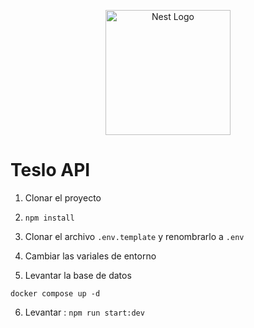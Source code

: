 <p align="center">
  <a href="http://nestjs.com/" target="blank"><img src="https://nestjs.com/img/logo-small.svg" width="200" alt="Nest Logo" /></a>
</p>

# Teslo API

1. Clonar el proyecto

2. ```npm install```

3. Clonar el archivo ```.env.template``` y renombrarlo a ```.env```

4. Cambiar las variales de entorno

5. Levantar la base de datos

```
docker compose up -d
```

6. Levantar : ```npm run start:dev```
